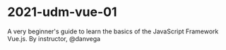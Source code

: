 # 2021-udm-vue-01
 A very beginner's guide to learn the basics of the JavaScript Framework Vue.js. By instructor, @danvega
